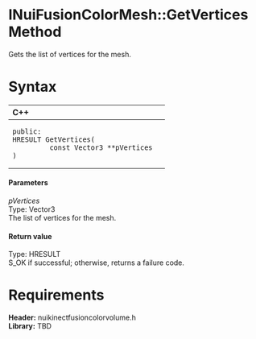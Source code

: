 INuiFusionColorMesh::GetVertices Method  
=======================================  

Gets the list of vertices for the mesh. <span id="syntaxSection"></span>

Syntax  
======  

<table>
<colgroup>
<col width="100%" />
</colgroup>
<thead>
<tr class="header">
<th align="left">C++</th>
</tr>
</thead>
<tbody>
<tr class="odd">
<td align="left"><pre><code>public:  
HRESULT GetVertices(  
         const Vector3 **pVertices  
)</code></pre></td>
</tr>
</tbody>
</table>

<span id="ID4EG"></span>
#### Parameters  

*pVertices*    
Type: Vector3  
The list of vertices for the mesh.  

<span id="ID4EP"></span>
#### Return value  

Type: HRESULT  
S\_OK if successful; otherwise, returns a failure code.  

<span id="requirements"></span>

Requirements  
============  

**Header:** nuikinectfusioncolorvolume.h  
**Library:** TBD  



<!--Please do not edit the data in the comment block below.-->
<!--
TOCTitle : GetVertices Method
RLTitle : INuiFusionColorMesh::GetVertices Method
KeywordK : GetVertices method
KeywordK : INuiFusionColorMesh::GetVertices method
KeywordF : INuiFusionColorMesh::GetVertices
KeywordF : GetVertices
KeywordF : Microsoft.Kinect.nuikinectfusioncolorvolume.INuiFusionColorMesh.GetVertices(Vector3)
KeywordA : M:Microsoft.Kinect.nuikinectfusioncolorvolume.INuiFusionColorMesh.GetVertices(Vector3)
AssetID : M:Microsoft.Kinect.nuikinectfusioncolorvolume.INuiFusionColorMesh.GetVertices(Vector3)
Locale : en-us
CommunityContent : 1
APIType : Managed
APILocation : 
APIName : Microsoft.Kinect.nuikinectfusioncolorvolume.INuiFusionColorMesh::GetVertices
TargetOS : Windows
TopicType : kbSyntax
DevLang : C++
DocSet : K4Wv2
ProjType : K4Wv2Proj
Technology : Kinect for Windows
Product : Kinect for Windows SDK v2
productversion : 20
-->
